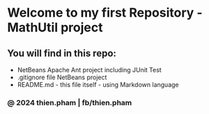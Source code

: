 # Welcome to my first Repository - MathUtil project

## You will find in this repo:

* NetBeans Apache Ant project including JUnit Test
* .gitignore file NetBeans project
* README.md - this file itself - using Markdown language


### @ 2024 thien.pham | fb/thien.pham